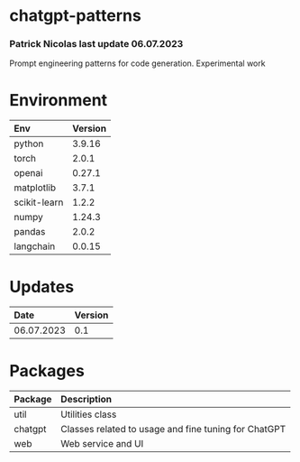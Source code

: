 # chatgpt-patterns
### Patrick Nicolas last update 06.07.2023
Prompt engineering patterns for code generation. Experimental work


# Environment
|Env|Version|
|:--|:--|
|python|3.9.16|
|torch|2.0.1|
|openai|0.27.1|
|matplotlib|3.7.1|
|scikit-learn|1.2.2|
|numpy|1.24.3|
|pandas|2.0.2|
|langchain|0.0.15|


# Updates
|Date|Version|
|:--|:--|
|06.07.2023|0.1|



# Packages
|Package|Description|
|:--|:--|
|util|Utilities class|
|chatgpt|Classes related to usage and fine tuning for ChatGPT|
|web|Web service and UI|


